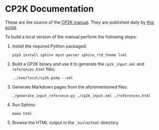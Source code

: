 # CP2K Documentation

These are the source of the [CP2K manual](https://manual.cp2k.org/trunk). They are published daily by [this script](../tools/docker/scripts/test_manual.sh).

To build  a local version of the manual perform the following steps:

1. Install the required Python packaged:

   `pip3 install sphinx myst-parser sphinx_rtd_theme lxml`

1. Build a CP2K binary and use it to generate the `cp2k_input.xml` and `references.html` files:

   `../exe/local/cp2k.psmp --xml`

1. Generate Markdown pages from the aforementioned files:

   `./generate_input_reference.py ./cp2k_input.xml ./references.html`

1. Run Sphinx:

   `make html`

1. Browse the HTML output in the `_build/html` directory.
